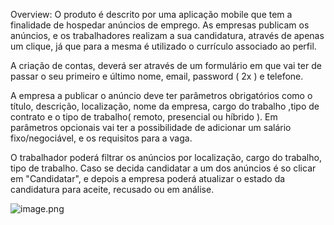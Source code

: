 Overview: O produto é descrito por uma aplicação mobile que tem a finalidade de hospedar anúncios de emprego. As empresas publicam os anúncios, e os trabalhadores realizam a sua candidatura, através de apenas um clique, já que para a mesma é utilizado o currículo associado ao perfil.

A criação de contas, deverá ser através de um formulário em que vai ter de passar o seu primeiro e último nome, email, password ( 2x ) e telefone. 

A empresa a publicar o anúncio deve ter parâmetros obrigatórios como o título, descrição, localização, nome da empresa, cargo do trabalho ,tipo de contrato e o tipo de trabalho( remoto, presencial ou híbrido ). Em parâmetros opcionais vai ter a possibilidade de adicionar um salário fixo/negociável, e os requisitos para a vaga. 

O trabalhador poderá filtrar os anúncios por localização, cargo do trabalho, tipo de trabalho. Caso se decida candidatar a um dos anúncios é so clicar em "Candidatar", e depois a empresa poderá atualizar o estado da candidatura para aceite, recusado ou em análise. 


![image.png](/.attachments/image-436e6288-1b2d-49eb-88fd-21b6d0409315.png)
